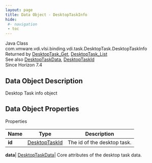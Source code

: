 ```yaml
---
layout: page
title: Data Object - DesktopTaskInfo
hide:
 #- navigation
 - toc
---
```






Java Class
    com.vmware.vdi.vlsi.binding.vdi.task.DesktopTask.DesktopTaskInfo  
Returned by
     [DesktopTask_Get](vdi.task.DesktopTask.md#get), [DesktopTask_List](vdi.task.DesktopTask.md#list)  
See also
     [DesktopTaskData](vdi.task.DesktopTask.DesktopTaskData.md), [DesktopTaskId](vdi.entity.DesktopTaskId.md)  
Since 
    Horizon 7.4

## Data Object Description 

Desktop Task info object 

## Data Object Properties

Properties

Name |  Type |  Description   
---|---|---  
**id**| [DesktopTaskId](vdi.entity.DesktopTaskId.md)|  The id of the desktop task.   
  
**data**| [DesktopTaskData](vdi.task.DesktopTask.DesktopTaskData.md)|  Core attributes of the desktop task data.   
  
  

  

